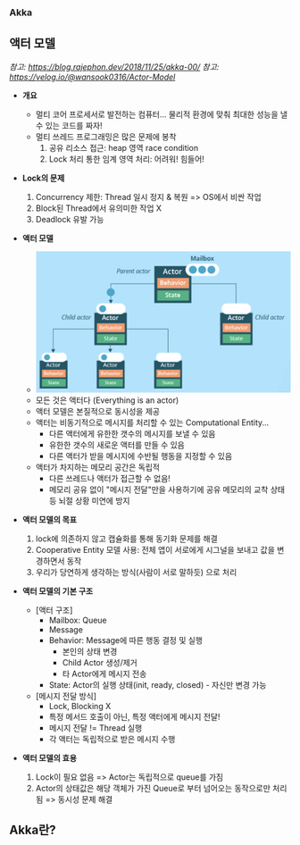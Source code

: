 ### Akka

## 액터 모델
*참고: https://blog.rajephon.dev/2018/11/25/akka-00/*
*참고: https://velog.io/@wansook0316/Actor-Model*
- **개요**
  - 멀티 코어 프로세서로 발전하는 컴퓨터... 물리적 환경에 맞춰 최대한 성능을 낼 수 있는 코드를 짜자!
  - 멀티 쓰레드 프로그래밍은 많은 문제에 봉착
    1. 공유 리소스 접근: heap 영역 race condition
    2. Lock 처리 통한 임계 영역 처리: 어려워! 힘들어!
    
- **Lock의 문제**
  1. Concurrency 제한: Thread 일시 정지 & 복원 => OS에서 비싼 작업
  2. Block된 Thread에서 유의미한 작업 X
  3. Deadlock 유발 가능

- **액터 모델**
  - ![](../images/2023-06-20-Actor-model.png)
  - 모든 것은 액터다 (Everything is an actor)
  - 액터 모델은 본질적으로 동시성을 제공
  - 액터는 비동기적으로 메시지를 처리할 수 있는 Computational Entity...
    - 다른 액터에게 유한한 갯수의 메시지를 보낼 수 있음
    - 유한한 갯수의 새로운 액터를 만들 수 있음
    - 다른 액터가 받을 메시지에 수반될 행동을 지정할 수 있음
  - 액터가 차지하는 메모리 공간은 독립적
    - 다른 쓰레드나 액터가 접근할 수 없음!
    - 메모리 공유 없이 "메시지 전달"만을 사용하기에 공유 메모리의 교착 상태 등 뇌절 상황 미연에 방지

- **액터 모델의 목표**
  1. lock에 의존하지 않고 캡슐화를 통해 동기화 문제를 해결
  2. Cooperative Entity 모델 사용: 전체 앱이 서로에게 시그널을 보내고 값을 변경하면서 동작
  3. 우리가 당연하게 생각하는 방식(사람이 서로 말하듯) 으로 처리

- **액터 모델의 기본 구조**
  - [액터 구조]
    - Mailbox: Queue
    - Message
    - Behavior: Message에 따른 행동 결정 및 실행
      - 본인의 상태 변경
      - Child Actor 생성/제거
      - 타 Actor에게 메시지 전송
    - State: Actor의 실행 상태(init, ready, closed) - 자신만 변경 가능
  - [메시지 전달 방식]
    - Lock, Blocking X
    - 특정 메서드 호출이 아닌, 특정 액터에게 메시지 전달!
    - 메시지 전달 != Thread 실행
    - 각 액터는 독립적으로 받은 메시지 수행

- **액터 모델의 효용**
  1. Lock이 필요 없음 => Actor는 독립적으로 queue를 가짐
  2. Actor의 상태값은 해당 객체가 가진 Queue로 부터 넘어오는 동작으로만 처리됨 => 동시성 문제 해결 

## Akka란?
